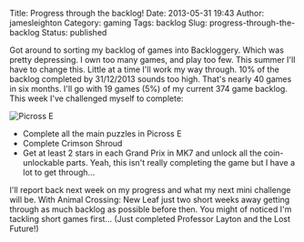 Title: Progress through the backlog!
Date: 2013-05-31 19:43
Author: jamesleighton
Category: gaming
Tags: backlog
Slug: progress-through-the-backlog
Status: published

Got around to sorting my backlog of games into Backloggery. Which was pretty depressing. I own too many games, and play too few. This summer I'll have to change this. Little at a time I'll work my way through. 10% of the backlog completed by 31/12/2013 sounds too high. That's nearly 40 games in six months. I'll go with 19 games (5%) of my current 374 game backlog. This week I've challenged myself to complete:

![Picross E](/images/picrosse.jpg)

-   Complete all the main puzzles in Picross E
-   Complete Crimson Shroud
-   Get at least 2 stars in each Grand Prix in MK7 and unlock all the coin-unlockable parts. Yeah, this isn't really completing the game but I have a lot to get through...

I'll report back next week on my progress and what my next mini challenge will be. With Animal Crossing: New Leaf just two short weeks away getting through as much backlog as possible before then. You might of noticed I'm tackling short games first... (Just completed Professor Layton and the Lost Future!)
